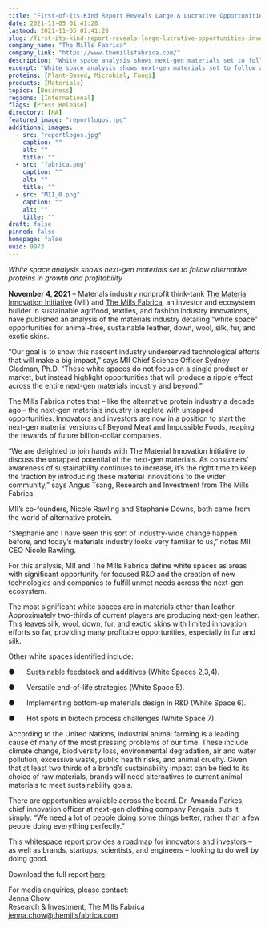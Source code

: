 ```yaml
---
title: "First-of-Its-Kind Report Reveals Large & Lucrative Opportunities for Investors and Innovators"
date: 2021-11-05 01:41:28
lastmod: 2021-11-05 01:41:28
slug: /first-its-kind-report-reveals-large-lucrative-opportunities-investors-and-innovators
company_name: "The Mills Fabrica"
company_link: "https://www.themillsfabrica.com/"
description: "White space analysis shows next-gen materials set to follow alternative proteins in growth and profitability"
excerpt: "White space analysis shows next-gen materials set to follow alternative proteins in growth and profitability"
proteins: [Plant-Based, Microbial, Fungi]
products: [Materials]
topics: [Business]
regions: [International]
flags: [Press Release]
directory: [NA]
featured_image: "reportlogos.jpg"
additional_images:
  - src: "reportlogos.jpg"
    caption: ""
    alt: ""
    title: ""
  - src: "fabrica.png"
    caption: ""
    alt: ""
    title: ""
  - src: "MII_0.png"
    caption: ""
    alt: ""
    title: ""
draft: false
pinned: false
homepage: false
uuid: 9973
---
```

<p><em>White space analysis shows next-gen materials set to follow alternative proteins in growth and profitability</em></p>
<p><strong>November 4, 2021</strong> – Materials industry nonprofit think-tank <a href="https://www.materialinnovation.org/">The Material Innovation Initiative</a> (MII) and <a href="https://www.themillsfabrica.com/">The Mills Fabrica</a>, an investor and ecosystem builder in sustainable agrifood, textiles, and fashion industry innovations, have published an analysis of the materials industry detailing “white space” opportunities for animal-free, sustainable leather, down, wool, silk, fur, and exotic skins.
</p>
<p>“Our goal is to show this nascent industry underserved technological efforts that will make a big impact,” says MII Chief Science Officer Sydney Gladman, Ph.D. “These white spaces do not focus on a single product or market, but instead highlight opportunities that will produce a ripple effect across the entire next-gen materials industry and beyond.”</p>
<p>The Mills Fabrica notes that – like the alternative protein industry a decade ago – the next-gen materials industry is replete with untapped opportunities. Innovators and investors are now in a position to start the next-gen material versions of Beyond Meat and Impossible Foods, reaping the rewards of future billion-dollar companies.
</p>
<p>“We are delighted to join hands with The Material Innovation Initiative to discuss the untapped potential of the next-gen materials. As consumers’ awareness of sustainability continues to increase, it’s the right time to keep the traction by introducing these material innovations to the wider community,” says Angus Tsang, Research and Investment from The Mills Fabrica.</p>
<p>MII’s co-founders, Nicole Rawling and Stephanie Downs, both came from the world of alternative protein.</p>
<p>“Stephanie and I have seen this sort of industry-wide change happen before, and today’s materials industry looks very familiar to us,” notes MII CEO Nicole Rawling.</p>
<p>For this analysis, MII and The Mills Fabrica define white spaces as areas with significant opportunity for focused R&D and the creation of new technologies and companies to fulfill unmet needs across the next-gen ecosystem.
</p>
<p>The most significant white spaces are in materials other than leather. Approximately two-thirds of current players are producing next-gen leather. This leaves silk, wool, down, fur, and exotic skins with limited innovation efforts so far, providing many profitable opportunities, especially in fur and silk.</p>
<p>Other white spaces identified include:
</p>
<p>●      Sustainable feedstock and additives (White Spaces 2,3,4).</p>
<p>●      Versatile end-of-life strategies (White Space 5).</p>
<p>●      Implementing bottom-up materials design in R&D (White Space 6).</p>
<p>●      Hot spots in biotech process challenges (White Space 7).</p>
<p>According to the United Nations, industrial animal farming is a leading cause of many of the most pressing problems of our time. These include climate change, biodiversity loss, environmental degradation, air and water pollution, excessive waste, public health risks, and animal cruelty. Given that at least two thirds of a brand’s sustainability impact can be tied to its choice of raw materials, brands will need alternatives to current animal materials to meet sustainability goals.</p>
<p>There are opportunities available across the board. Dr. Amanda Parkes, chief innovation officer at next-gen clothing company Pangaia, puts it simply: “We need a lot of people doing some things better, rather than a few people doing everything perfectly.”</p>
<p>This whitespace report provides a roadmap for innovators and investors – as well as brands, startups, scientists, and engineers – looking to do well by doing good.</p>
<p>Download the full report <a href="https://www.themillsfabrica.com/platform/reports/">here</a>.
</p>
<p>For media enquiries, please contact: <br />
Jenna Chow<br />
Research & Investment, The Mills Fabrica<br />
<a href="mailto:jenna.chow@themillsfabrica.com">jenna.chow@themillsfabrica.com</a></p>
